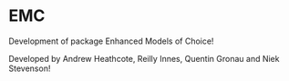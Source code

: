 # EMC
Development of package Enhanced Models of Choice!

Developed by Andrew Heathcote, Reilly Innes, Quentin Gronau and Niek Stevenson!
